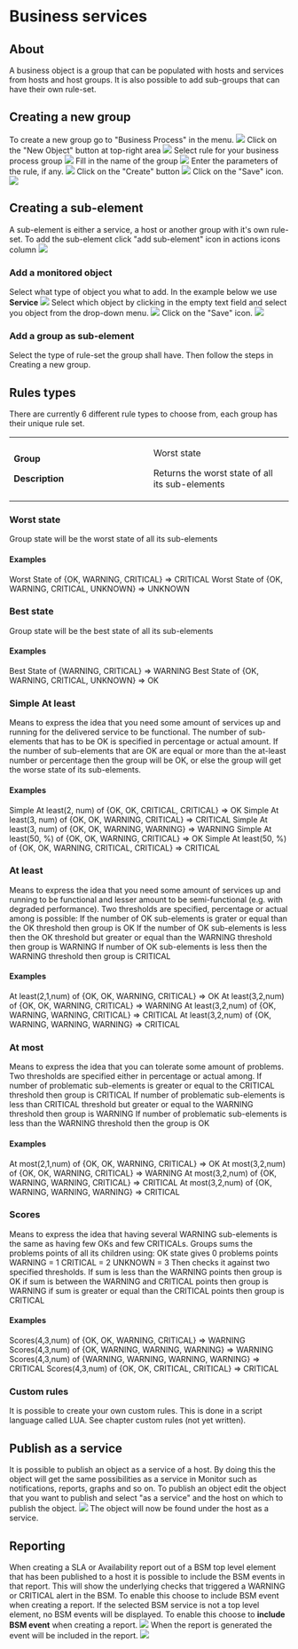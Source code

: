 # Business services

## About

A business object is a group that can be populated with hosts and services from hosts and host groups.
It is also possible to add sub-groups that can have their own rule-set.

## Creating a new group

To create a new group go to "Business Process" in the menu.
 ![](images/16482357/16679165.png)
 Click on the "New Object" button at top-right area
 ![](images/16482357/16679166.png)
 Select rule for your business process group
![](images/16482357/16679159.png)
 Fill in the name of the group
![](images/16482357/16679160.png)
 Enter the parameters of the rule, if any.
![](images/16482357/16679162.png)
 Click on the "Create" button
![](images/16482357/16679155.png)
 Click on the "Save" icon.
![](images/16482357/16679161.png)

## Creating a sub-element

A sub-element is either a service, a host or another group with it's own rule-set.
 To add the sub-element click "add sub-element" icon in actions icons column
![](images/16482357/16679156.png)

### Add a monitored object

Select what type of object you what to add. In the example below we use **Service**
![](images/16482357/16679152.png)
 Select which object by clicking in the empty text field and select you object from the drop-down menu.
![](images/16482357/16679157.png)
 Click on the "Save" icon.
 ![](images/16482357/16679161.png)

### Add a group as sub-element

Select the type of rule-set the group shall have. Then follow the steps in Creating a new group.

## Rules types

There are currently 6 different rule types to choose from, each group has their unique rule set.

<table>
<colgroup>
<col width="50%" />
<col width="50%" />
</colgroup>
<tbody>
<tr class="odd">
<td align="left"><p><strong>Group</strong></p>
<p><strong>Description</strong></p></td>
<td align="left"><p>Worst state</p>
<p>Returns the worst state of all its sub-elements</p></td>
</tr>
</tbody>
</table>

### Worst state

Group state will be the worst state of all its sub-elements

#### Examples

Worst State of {OK, WARNING, CRITICAL} =\> CRITICAL
 Worst State of {OK, WARNING, CRITICAL, UNKNOWN} =\> UNKNOWN

### Best state

Group state will be the best state of all its sub-elements

#### **Examples**

Best State of {WARNING, CRITICAL} =\> WARNING
 Best State of {OK, WARNING, CRITICAL, UNKNOWN} =\> OK

### Simple At least

Means to express the idea that you need some amount of services up and running for the delivered service to be functional. The number of sub-elements that has to be OK is specified in percentage or actual amount. If the number of sub-elements that are OK are equal or more than the at-least number or percentage then the group will be OK, or else the group will get the worse state of its sub-elements.

#### **Examples**

Simple At least(2, num) of {OK, OK, CRITICAL, CRITICAL} =\> OK
 Simple At least(3, num) of {OK, OK, WARNING, CRITICAL} =\> CRITICAL
 Simple At least(3, num) of {OK, OK, WARNING, WARNING} =\> WARNING
 Simple At least(50, %) of {OK, OK, WARNING, CRITICAL} =\> OK
 Simple At least(50, %) of {OK, OK, WARNING, CRITICAL, CRITICAL} =\> CRITICAL

### At least

Means to express the idea that you need some amount of services up and running to be functional and lesser amount to be semi-functional (e.g. with degraded performance). Two thresholds are specified, percentage or actual among is possible:
 If the number of OK sub-elements is grater or equal than the OK threshold then group is OK
 If the number of OK sub-elements is less then the OK threshold but greater or equal than the WARNING threshold then group is WARNING
 If number of OK sub-elements is less then the WARNING threshold then group is CRITICAL

#### **Examples**

At least(2,1,num) of {OK, OK, WARNING, CRITICAL} =\> OK
 At least(3,2,num) of {OK, OK, WARNING, CRITICAL} =\> WARNING
 At least(3,2,num) of {OK, WARNING, WARNING, CRITICAL} =\> CRITICAL
 At least(3,2,num) of {OK, WARNING, WARNING, WARNING} =\> CRITICAL

### At most

Means to express the idea that you can tolerate some amount of problems. Two thresholds are specified either in percentage or actual among.
 If number of problematic sub-elements is greater or equal to the CRITICAL threshold then group is CRITICAL
 If number of problematic sub-elements is less than CRITICAL threshold but greater or equal to the WARNING threshold then group is WARNING
 If number of problematic sub-elements is less than the WARNING threshold then the group is OK

#### **Examples**

At most(2,1,num) of {OK, OK, WARNING, CRITICAL} =\> OK
 At most(3,2,num) of {OK, OK, WARNING, CRITICAL} =\> WARNING
 At most(3,2,num) of {OK, WARNING, WARNING, CRITICAL} =\> CRITICAL
 At most(3,2,num) of {OK, WARNING, WARNING, WARNING} =\> CRITICAL

### Scores

Means to express the idea that having several WARNING sub-elements is the same as having few OKs and few CRITICALs. Groups sums the problems points of all its children using:
 OK state gives 0 problems points
 WARNING = 1
 CRITICAL = 2
 UNKNOWN = 3
 Then checks it against two specified thresholds.
 If sum is less than the WARNING points then group is OK
 if sum is between the WARNING and CRITICAL points then group is WARNING
 if sum is greater or equal than the CRITICAL points then group is CRITICAL

#### **Examples**

Scores(4,3,num) of {OK, OK, WARNING, CRITICAL} =\> WARNING
 Scores(4,3,num) of {OK, WARNING, WARNING, WARNING} =\> WARNING
 Scores(4,3,num) of {WARNING, WARNING, WARNING, WARNING} =\> CRITICAL
 Scores(4,3,num) of {OK, OK, CRITICAL, CRITICAL} =\> CRITICAL

### Custom rules

It is possible to create your own custom rules. This is done in a script language called LUA.
 See chapter custom rules (not yet written).

## Publish as a service

It is possible to publish an object as a service of a host. By doing this the object will get the same possibilities as a service in Monitor such as notifications, reports, graphs and so on.
 To publish an object edit the object that you want to publish and select "as a service" and the host on which to publish the object.
 ![](images/16482357/16679158.png)
 The object will now be found under the host as a service.

## Reporting

When creating a SLA or Availability report out of a BSM top level element that has been published to a host it is possible to include the BSM events in that report.
 This will show the underlying checks that triggered a WARNING or CRITICAL alert in the BSM.
 To enable this choose to include BSM event when creating a report.
 If the selected BSM service is not a top level element, no BSM events will be displayed.
 To enable this choose to **include BSM event** when creating a report.
 ![](images/16482357/16679151.png)
 When the report is generated the event will be included in the report.
 ![](images/16482357/16679154.png)
